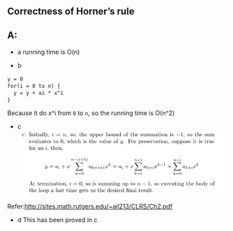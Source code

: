 ## Correctness of Horner’s rule

## A:
* a
running time is O(n)

* b
```
y = 0
for(i = 0 to n) {
  y = y + ai * x^i
}
```
Because it do x^i from `0` to `n`, so the running time is O(n^2)

* c
![](https://raw.githubusercontent.com/KnewHow/FPAlgorithms/master/problem-solution/chapter02-basic-algorithms/img/p-2-3.png)

Refer:http://sites.math.rutgers.edu/~ajl213/CLRS/Ch2.pdf

* d
This has been proved in c
